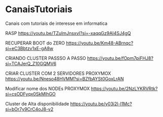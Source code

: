 # CanaisTutoriais
Canais com tutoriais de interesse em informatica


RASP
https://youtu.be/TZuImJnsxvI?si=-xaqqGz9AI4SJ4gQ


RECUPERAR BOOT do ZERO
https://youtu.be/Km48-ABrnqc?si=eC3Bbtzv1xE-gA8w

CRIANDO CLUSTER PASSSO A PASSO
https://youtu.be/fOpm7piFHJ8?si=TCAJerQ_Z10GQMV6

CRIAR CLUSTER COM 2 SERVIDORES PROXYMOX
https://youtu.be/Nneso48HVMM?si=BZfbAYSt0GoxLrAN

Modificar nome dos NODEs PROXYMOX
https://youtu.be/2NzLYKRVRtk?si=csODFyqx0SkMlhGO

Cluster de Alta disponibilidade
https://youtu.be/y03i2l-I1Mc?si=bOr7y9CrC4oJ8-v2
